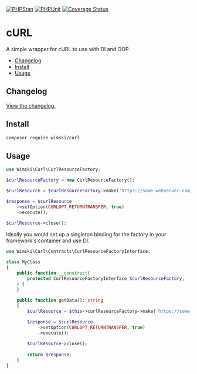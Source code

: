 [![PHPStan](https://github.com/wimski/curl/actions/workflows/phpstan.yml/badge.svg)](https://github.com/wimski/curl/actions/workflows/phpstan.yml)
[![PHPUnit](https://github.com/wimski/curl/actions/workflows/phpunit.yml/badge.svg)](https://github.com/wimski/curl/actions/workflows/phpunit.yml)
[![Coverage Status](https://coveralls.io/repos/github/wimski/curl/badge.svg?branch=master)](https://coveralls.io/github/wimski/curl?branch=master)

# cURL

A simple wrapper for cURL to use with DI and OOP.

* [Changelog](#changelog)
* [Install](#install)
* [Usage](#usage)

## Changelog

[View the changelog.](./CHANGELOG.md)

## Install

```bash
composer require wimski/curl
```

## Usage

```php
use Wimski\Curl\CurlResourceFactory;

$curlResourceFactory = new CurlResourceFactory();

$curlResource = $curlResourceFactory->make('https://some-webserver.com/resource-to-request');

$response = $curlResource
    ->setOption(CURLOPT_RETURNTRANSFER, true)
    ->execute();
    
$curlResource->close();
```

Ideally you would set up a singleton binding for the factory in your framework's container and use DI.

```php
use Wimski\Curl\Contracts\CurlResourceFactoryInterface;

class MyClass
{
    public function __construct(
        protected CurlResourceFactoryInterface $curlResourceFactory,
    ) {
    }
    
    public function getData(): string
    {
        $curlResource = $this->curlResourceFactory->make('https://some-webserver.com/resource-to-request');

        $response = $curlResource
            ->setOption(CURLOPT_RETURNTRANSFER, true)
            ->execute();
            
        $curlResource->close();
        
        return $response;
    }
}
```